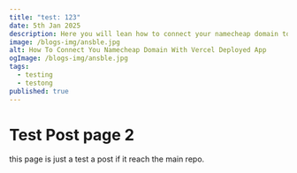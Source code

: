 ```yaml
---
title: "test: 123"
date: 5th Jan 2025
description: Here you will lean how to connect your namecheap domain to vercel deployed app.
image: /blogs-img/ansble.jpg
alt: How To Connect You Namecheap Domain With Vercel Deployed App
ogImage: /blogs-img/ansble.jpg
tags:
  - testing
  - testong
published: true
---
```


# Test Post page 2

this page is just a test a post if it reach the main repo.

